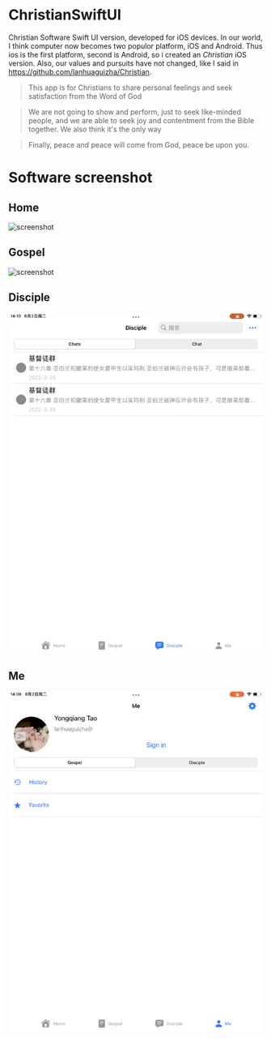 # ChristianSwiftUI
Christian Software Swift UI version, developed for iOS devices. In our world, I think computer now becomes two populor platform, iOS and Android. Thus ios is the first platform, second is Android, so i created an  *Christian*  iOS version.
Also, our values and pursuits have not changed, like I said in https://github.com/lanhuaguizha/Christian.
> This app is for Christians to share personal feelings and seek satisfaction from the Word of God

> We are not going to show and perform, just to seek like-minded people, and we are able to seek joy and contentment from the Bible together. We also think it's the only way

> Finally, peace and peace will come from God, peace be upon you.

# Software screenshot
## Home
![screenshot](https://github.com/lanhuaguizha/ChristianSwiftUI/blob/main/87C62B70-5DF2-4AA2-B92D-0D0171DC768C.png?raw=true)
## Gospel
![screenshot](https://github.com/lanhuaguizha/ChristianSwiftUI/blob/main/AE2EDFD1-C189-422D-870F-E5DDBC5676BB.png?raw=true)
## Disciple
![screenshot](https://github.com/lanhuaguizha/ChristianSwiftUI/blob/main/395C4E5C-6198-4208-B110-F76592FDB7C0.png?raw=true)
## Me
![screenshot](https://github.com/lanhuaguizha/ChristianSwiftUI/blob/main/525854BA-37E0-4953-AF78-03DC9ACB2F53.png?raw=true)
